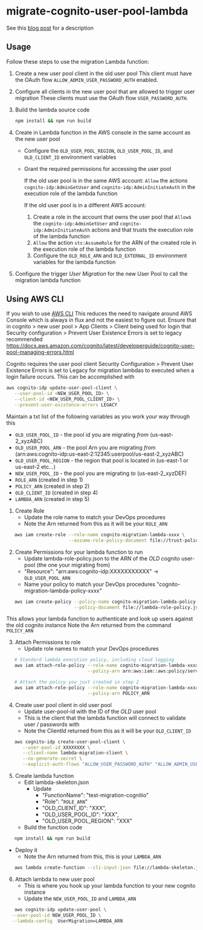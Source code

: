 # migrate-cognito-user-pool-lambda

See this [blog post](https://medium.com/collaborne-engineering/migrate-aws-cognito-user-pools-ff2a91a745a2?sk=f91b73b84396db6f41a294f54bfeb2db) for a description

## Usage

Follow these steps to use the migration Lambda function:

1. Create a new user pool client in the old user pool
   This client must have the OAuth flow `ALLOW_ADMIN_USER_PASSWORD_AUTH` enabled.

2. Configure all clients in the new user pool that are allowed to trigger user migration
   These clients must use the OAuth flow `USER_PASSWORD_AUTH`.

3. Build the lambda source code

   ```bash
   npm install && npm run build
   ```

4. Create in Lambda function in the AWS console in the same account as the new user pool

   * Configure the `OLD_USER_POOL_REGION`, `OLD_USER_POOL_ID`, and `OLD_CLIENT_ID` environment variables
   * Grant the required permissions for accessing the user pool

     If the old user pool is in the same AWS account: `Allow` the actions `cognito-idp:AdminGetUser` and `cognito-idp:AdminInitiateAuth` in the execution role of the lambda function

     If the old user pool is in a different AWS account:

     1. Create a role in the account that owns the user pool that `Allow`s the `cognito-idp:AdminGetUser` and `cognito-idp:AdminInitiateAuth` actions and that trusts the execution role of the lambda function
     2. `Allow` the action `sts:AssumeRole` for the ARN of the created role in the execution role of the lambda function
     3. Configure the `OLD_ROLE_ARN` and `OLD_EXTERNAL_ID` environment variables for the lambda function

5. Configure the trigger _User Migration_ for the new User Pool to call the migration lambda function


## Using AWS CLI

If you wish to use [AWS CLI](https://docs.aws.amazon.com/cli/latest/)
This reduces the need to navigate around AWS Console which is always in flux and not the easiest to figure out.
Ensure that in cognito > new user pool > App Clients > Client being used for login
that Security configuration > Prevent User Existence Errors is set to legacy recommended https://docs.aws.amazon.com/cognito/latest/developerguide/cognito-user-pool-managing-errors.html

Cognito requires the user pool client Security Configuration > Prevent User Existence Errors is set to Legacy for migration lambdas to executed when a login failure occurs.
This can be accomplished with

```bash
aws cognito-idp update-user-pool-client \
   --user-pool-id <NEW_USER_POOL_ID> \
   --client-id <NEW_USER_POOL_CLIENT_ID> \
   --prevent-user-existence-errors LEGACY
```

Maintain a txt list of the following variables as you work your way through this
* `OLD_USER_POOL_ID` - the pool id you are migrating *from* (us-east-2_xyzABC)
* `OLD_USER_POOL_ARN` - the pool Arn you are migrating *from* (arn:aws:cognito-idp:us-east-2:12345:userpool/us-east-2_xyzABC)
* `OLD_USER_POOL_REGION` - the region that pool is located in (us-east-1 or us-east-2 etc...)
* `NEW_USER_POOL_ID` - the pool you are migrating *to* (us-east-2_xyzDEF)
* `ROLE_ARN` (created in step 1)
* `POLICY_ARN` (created in step 2)
* `OLD_CLIENT_ID` (created in step 4)
* `LAMBDA_ARN` (created in step 5)

1. Create Role
   * Update the role name to match your DevOps procedures
   * Note the Arn returned from this as it will be your `ROLE_ARN`

```bash
   aws iam create-role --role-name cognito-migration-lambda-xxxx \
                       --assume-role-policy-document file://trust-policy.json
```

2. Create Permissions for your lambda function to run
   * Update lambda-role-policy.json to the ARN of the *OLD* cognito user-pool (the one your migrating from)
   * "Resource": "arn:aws:cognito-idp:XXXXXXXXXXX" -> `OLD_USER_POOL_ARN`
   * Name your policy to match your DevOps procedures "cognito-migration-lambda-policy-xxxx"

```bash
   aws iam create-policy --policy-name cognito-migration-lambda-policy-xxxx \
                         --policy-document file://lambda-role-policy.json
```
This allows your lambda function to authenticate and look up users against the old cognito instance
Note the Arn returned from the command `POLICY_ARN`


3. Attach Permissions to role
   * Update role names to match your DevOps procedures

```bash
   # Standard lambda execution policy, including cloud logging
   aws iam attach-role-policy --role-name cognito-migration-lambda-xxxxx \
                              --policy-arn arn:aws:iam::aws:policy/service-role/AWSLambdaBasicExecutionRole

   # Attach the policy you just created in step 2
   aws iam attach-role-policy --role-name cognito-migration-lambda-xxxxx \
                              --policy-arn POLICY_ARN
```

4. Create user pool client in old user pool
   * Update user-pool-id with the ID of the *OLD* user pool
   * This is the client that the lambda function will connect to validate user / passwords with
   * Note the ClientId returned from this as it will be your `OLD_CLIENT_ID`

```bash
   aws cognito-idp create-user-pool-client \
      --user-pool-id XXXXXXXX \
      --client-name lambda-migration-client \
      --no-generate-secret \
      --explicit-auth-flows "ALLOW_USER_PASSWORD_AUTH" "ALLOW_ADMIN_USER_PASSWORD_AUTH" "ALLOW_REFRESH_TOKEN_AUTH"
```

5. Create lambda function
   * Edit lambda-skeleton.json
     * Update 
       * "FunctionName": "test-migration-cognitio"
       * "Role": "`ROLE_ARN`" 
       * "OLD_CLIENT_ID": "XXX",
       * "OLD_USER_POOL_ID": "XXX",
       * "OLD_USER_POOL_REGION": "XXX"
   * Build the function code
```bash
   npm install && npm run build
``` 
   * Deploy it
     * Note the Arn returned from this, this is your `LAMBDA_ARN`
```bash
   aws lambda create-function --cli-input-json file://lambda-skeleton.json --zip-file fileb://migrate-cognito-user-pool.zip 
```

6. Attach lambda to new user pool
   * This is where you hook up your lambda function to your new cognito instance
   * Update the `NEW_USER_POOL_ID` and `LAMBDA_ARN`

```bash
   aws cognito-idp update-user-pool \
  --user-pool-id NEW_USER_POOL_ID \
  --lambda-config  UserMigration=LAMBDA_ARN
```

